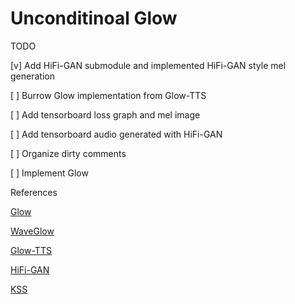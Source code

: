 # Unconditinoal Glow

TODO

[v] Add HiFi-GAN submodule and implemented HiFi-GAN style mel generation

[ ] Burrow Glow implementation from Glow-TTS

[ ] Add tensorboard loss graph and mel image

[ ] Add tensorboard audio generated with HiFi-GAN

[ ] Organize dirty comments 

[ ] Implement Glow



References

[Glow](https://github.com/openai/glow)

[WaveGlow](https://github.com/NVIDIA/waveglow)

[Glow-TTS](https://github.com/jaywalnut310/glow-tts)

[HiFi-GAN](https://github.com/jik876/hifi-gan)

[KSS](https://www.kaggle.com/bryanpark/korean-single-speaker-speech-dataset)

